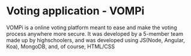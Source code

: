 # Voting application - VOMPi
VOMPi is a online voting platform meant to ease and make the voting process anywhere more secure.
It was developed by a 5-member team made up by highschoolers, and was developed using JS(Node, Angular, Koa), MongoDB, and, of course, HTML/CSS
